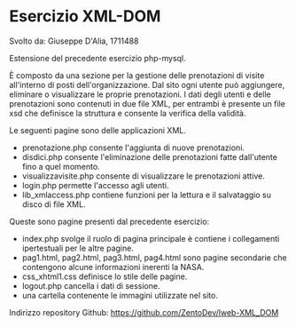    # Esercizio XML-DOM    

Svolto da: Giuseppe D'Alia, 1711488

Estensione del precedente esercizio php-mysql.

È composto da una sezione per la gestione delle prenotazioni di visite all'interno di posti dell'organizzazione. Dal sito ogni utente può aggiungere, eliminare o visualizzare le proprie prenotazioni. 
I dati degli utenti e delle prenotazioni sono contenuti in due file XML, per entrambi è presente un file xsd che definisce la struttura e consente la verifica della validità.
 
Le seguenti pagine sono delle applicazioni XML. 
- prenotazione.php consente l'aggiunta di nuove prenotazioni.
- disdici.php consente l'eliminazione delle prenotazioni fatte dall'utente fino a quel momento.
- visualizzavisite.php consente di visualizzare le prenotazioni attive.
- login.php permette l'accesso agli utenti.
- lib_xmlaccess.php contiene funzioni per la lettura e il salvataggio su disco di file XML.


Queste sono pagine presenti dal precedente esercizio:
- index.php svolge il ruolo di pagina principale è contiene i collegamenti ipertestuali per le altre pagine.
- pag1.html, pag2.html, pag3.html, pag4.html sono pagine secondarie che contengono alcune informazioni inerenti la NASA.
- css_xhtml1.css definisce lo stile delle pagine.
- logout.php cancella i dati di sessione.
- una cartella contenente le immagini utilizzate nel sito.

Indirizzo repository Github: https://github.com/ZentoDev/lweb-XML_DOM
